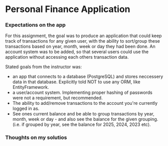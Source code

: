 # Personal Finance Application

### Expectations on the app

For this assignment, the goal was to produce an application that could keep track of transactions for any given user, with the ability to sort/group these transactions based on year, month, week or day they had been done. 
An account system was to be added, so that several users could use the application without accessing each others transaction data. 

Stated goals from the instructor was:
- an app that connects to a database (PostgreSQL) and stores neccessery data in that database. Explicitly told NOT to use any ORM, like EntityFramework.
- a user/account system. Implementing proper hashing of passwords were not a requirement, but recommended.
- The ability to add/remove transactions to the account you're currently logged in as.
- See ones current balance and be able to group transactions by year, month, week or day - and also see the balance for the given grouping. (i.e. if grouped by year, see the balance for 2025, 2024, 2023 etc).


### Thoughts on my solutios

